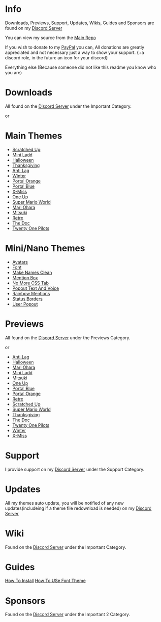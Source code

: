 # Info
Downloads, Previews, Support, Updates, Wikis, Guides and Sponsors are found on my [Discord Server](https://discord.gg/aSyUs69)

You can view my source from the [Main Repo](https://github.com/NFLD99/Better-Discord)

If you wish to donate to my [PayPal](https://www.paypal.me/NFLD99) you can, All donations are greatly appreciated and not necessary just a way to show your support. {+a discord role, in the future an icon for your discord}

Everything else
(Because someone did not like this readme you know who you are) 


# Downloads
All found on the [Discord Server](https://discord.gg/aSyUs69) under the Important Category.

or

# Main Themes

 * [Scratched Up](https://betterdiscord.net/ghdl?id=840)
 * [Mini Ladd](https://betterdiscord.net/ghdl?id=861)
 * [Halloween](https://betterdiscord.net/ghdl?id=1034)
 * [Thanksgiving](https://betterdiscord.net/ghdl?id=1039)
 * [Anti Lag](https://betterdiscord.net/ghdl?id=1146)
 * [Winter](https://betterdiscord.net/ghdl?id=1145)
 * [Portal Orange](https://betterdiscord.net/ghdl?id=1160)
 * [Portal Blue](https://betterdiscord.net/ghdl?id=1161)
 * [X-Miss](https://betterdiscord.net/ghdl?id=1168)
 * [One Up](https://betterdiscord.net/ghdl?id=1202)
 * [Super Mario World](https://betterdiscord.net/ghdl?id=1203)
 * [Mari Ohara](https://betterdiscord.net/ghdl?id=1282)
 * [Mitsuki](https://betterdiscord.net/ghdl?id=1283)
 * [Retro](https://betterdiscord.net/ghdl?id=1284)
 * [The Doc](https://betterdiscord.net/ghdl?id=1285)
 * [Twenty One Pilots](https://betterdiscord.net/ghdl?id=1286)


# Mini/Nano Themes

 * [Avatars](https://betterdiscord.net/ghdl?id=862)
 * [Font](https://betterdiscord.net/ghdl?id=863)
 * [Make Names Clean](https://betterdiscord.net/ghdl?id=908)
 * [Mention Box](https://betterdiscord.net/ghdl?id=873)
 * [No More CSS Tab](https://betterdiscord.net/ghdl?id=909)
 * [Popout Text And Voice](https://betterdiscord.net/ghdl?id=864)
 * [Rainbow Mentions](https://betterdiscord.net/ghdl?id=865)
 * [Status Borders](https://betterdiscord.net/ghdl?id=1008)
 * [User Popout](https://betterdiscord.net/ghdl?id=866)
 
 
# Previews

All found on the [Discord Server](https://discord.gg/aSyUs69) under the Previews Category.

or

 * [Anti Lag](Previews/Anti_Lag)
 * [Halloween](Previews/Halloween)
 * [Mari Ohara](Previews/Mari_Ohara)
 * [Mini Ladd](Previews/Mini_Ladd)
 * [Mitsuki](Previews/Mitsuki)
 * [One Up](Previews/One_Up)
 * [Portal Blue](Previews/Portal_Blue)
 * [Portal Orange](Previews/Portal_Orange)
 * [Retro](Previews/Retro)
 * [Scratched Up](Previews/Scratched_Up)
 * [Super Mario World](Previews/Super_Mario_World)
 * [Thanksgiving](Previews/Thanksgiving)
 * [The Doc](Previews/The_Doc)
 * [Twenty One Pilots](Previews/Twenty_One_Pilots)
 * [Winter](Previews/Winter)
 * [X-Miss](Previews/X-Miss)

# Support


I provide support on my [Discord Server](https://discord.gg/aSyUs69) under the Support Category.


# Updates


All my themes auto update, you will be notified of any new updates(includeing if a theme file redownload is needed) on my [Discord Server](https://discord.gg/aSyUs69)


# Wiki


Found on the [Discord Server](https://discord.gg/aSyUs69) under the Important Category.


# Guides


[How To Install](https://www.youtube.com/watch?v=nXVAHmyoUTw&feature=youtu.be)
[How To USe Font Theme](https://www.youtube.com/watch?v=MGu8zOvITb8)


# Sponsors

Found on the [Discord Server](https://discord.gg/aSyUs69) under the Important 2 Category.
